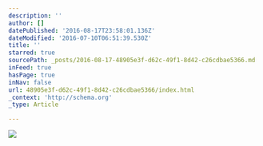 ```yaml
---
description: ''
author: []
datePublished: '2016-08-17T23:58:01.136Z'
dateModified: '2016-07-10T06:51:39.530Z'
title: ''
starred: true
sourcePath: _posts/2016-08-17-48905e3f-d62c-49f1-8d42-c26cdbae5366.md
inFeed: true
hasPage: true
inNav: false
url: 48905e3f-d62c-49f1-8d42-c26cdbae5366/index.html
_context: 'http://schema.org'
_type: Article

---
```

![](https://the-grid-user-content.s3-us-west-2.amazonaws.com/ad304a37-822d-4a43-b3af-2c7d2e2e9418.jpg)